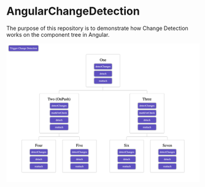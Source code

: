 # AngularChangeDetection

The purpose of this repository is to demonstrate how Change Detection works on the component tree in Angular.

![Screenshot](./screenshot.png)
